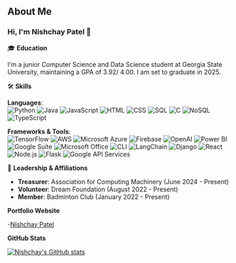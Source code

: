 
## About Me

### Hi, I'm Nishchay Patel 👋

🎓 **Education**  

I'm a junior Computer Science and Data Science student at Georgia State University, maintaining a GPA of 3.92/ 4.00. I am set to graduate in 2025.

🛠️ **Skills**  

**Languages**:  
![Python](https://img.shields.io/badge/-Python-3776AB?style=flat&logo=python&logoColor=white)
![Java](https://img.shields.io/badge/-Java-007396?style=flat&logo=java&logoColor=white)
![JavaScript](https://img.shields.io/badge/-JavaScript-F7DF1E?style=flat&logo=javascript&logoColor=black)
![HTML](https://img.shields.io/badge/-HTML5-E34F26?style=flat&logo=html5&logoColor=white)
![CSS](https://img.shields.io/badge/-CSS3-1572B6?style=flat&logo=css3&logoColor=white)
![SQL](https://img.shields.io/badge/-SQL-4479A1?style=flat&logo=postgresql&logoColor=white)
![C](https://img.shields.io/badge/-C-A8B9CC?style=flat&logo=c&logoColor=white)
![NoSQL](https://img.shields.io/badge/-NoSQL-4DB33D?style=flat&logo=mongodb&logoColor=white)
![TypeScript](https://img.shields.io/badge/-TypeScript-007ACC?style=flat&logo=typescript&logoColor=white)

**Frameworks & Tools**:  
![TensorFlow](https://img.shields.io/badge/-TensorFlow-FF6F00?style=flat&logo=tensorflow&logoColor=white)
![AWS](https://img.shields.io/badge/-AWS-232F3E?style=flat&logo=amazon-aws&logoColor=white)
![Microsoft Azure](https://img.shields.io/badge/-Microsoft%20Azure-0078D4?style=flat&logo=microsoft-azure&logoColor=white)
![Firebase](https://img.shields.io/badge/-Firebase-FFCA28?style=flat&logo=firebase&logoColor=black)
![OpenAI](https://img.shields.io/badge/-OpenAI-412991?style=flat&logo=openai&logoColor=white)
![Power BI](https://img.shields.io/badge/-Power%20BI-F2C811?style=flat&logo=power-bi&logoColor=black)
![Google Suite](https://img.shields.io/badge/-Google%20Suite-4285F4?style=flat&logo=google&logoColor=white)
![Microsoft Office](https://img.shields.io/badge/-Microsoft%20Office-D83B01?style=flat&logo=microsoft-office&logoColor=white)
![CLI](https://img.shields.io/badge/-CLI-555555?style=flat&logo=gnu-bash&logoColor=white)
![LangChain](https://img.shields.io/badge/-LangChain-FFD700?style=flat&logo=langchain&logoColor=black)
![Django](https://img.shields.io/badge/-Django-092E20?style=flat&logo=django&logoColor=white)
![React](https://img.shields.io/badge/-React-61DAFB?style=flat&logo=react&logoColor=black)
![Node.js](https://img.shields.io/badge/-Node.js-339933?style=flat&logo=node.js&logoColor=white)
![Flask](https://img.shields.io/badge/-Flask-000000?style=flat&logo=flask&logoColor=white)
![Google API Services](https://img.shields.io/badge/-Google%20API-4285F4?style=flat&logo=google&logoColor=white)


👥 **Leadership & Affiliations**  
- **Treasurer**: Association for Computing Machinery (June 2024 - Present)
- **Volunteer**: Dream Foundation (August 2022 - Present)
- **Member**: Badminton Club (January 2022 - Present)


**Portfolio Website**

-[Nishchay Patel](https://patelnishchay.vercel.app/)

**GitHub Stats**

[![Nishchay's GitHub stats](https://github-readme-stats.vercel.app/api?username=nishchaypat)](https://github.com/nishchaypat/github-readme-stats)

<!--**Nishchaypat/nishchaypat** is a ✨ _special_ ✨ repository because its `README.md` (this file) appears on your GitHub profile.

Here are some ideas to get you started:

- 🔭 I’m currently working on ...
- 🌱 I’m currently learning ...
- 👯 I’m looking to collaborate on ...
- 🤔 I’m looking for help with ...
- 💬 Ask me about ...
- 📫 How to reach me: ...
- 😄 Pronouns: ...
- ⚡ Fun fact: ...
-->
